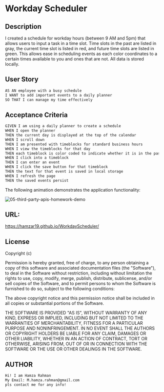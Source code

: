 # Workday Scheduler

## Description
I created a schedule for workday hours (between 9 AM and 5pm) that allows users to input a task in a time slot. Time slots in the past are listed in gray, the current time slot is listed in red, and future time slots are listed in green. This allows ease in scheduling events as each color coordinates to a certain times available to you and ones that are not. All data is stored locally.


## User Story
```md
AS AN employee with a busy schedule
I WANT to add important events to a daily planner
SO THAT I can manage my time effectively
```

## Acceptance Criteria

```md
GIVEN I am using a daily planner to create a schedule
WHEN I open the planner
THEN the current day is displayed at the top of the calendar
WHEN I scroll down
THEN I am presented with timeblocks for standard business hours
WHEN I view the timeblocks for that day
THEN each timeblock is color coded to indicate whether it is in the past, present, or future
WHEN I click into a timeblock
THEN I can enter an event
WHEN I click the save button for that timeblock
THEN the text for that event is saved in local storage
WHEN I refresh the page
THEN the saved events persist
```

The following animation demonstrates the application functionality:


![05-third-party-apis-homework-demo](https://github.com/HamzaR19/WorkdayScheduler/assets/132932060/7120add5-80fd-4cd8-9aca-fcf9edbd47d5)


## URL:
https://hamzar19.github.io/WorkdayScheduler/


## License
Copyright (c) <year> <copyright holders>

Permission is hereby granted, free of charge, to any person obtaining a copy
of this software and associated documentation files (the "Software"), to deal
in the Software without restriction, including without limitation the rights
to use, copy, modify, merge, publish, distribute, sublicense, and/or sell
copies of the Software, and to permit persons to whom the Software is
furnished to do so, subject to the following conditions:

The above copyright notice and this permission notice shall be included in all
copies or substantial portions of the Software.

THE SOFTWARE IS PROVIDED "AS IS", WITHOUT WARRANTY OF ANY KIND, EXPRESS OR
IMPLIED, INCLUDING BUT NOT LIMITED TO THE WARRANTIES OF MERCHANTABILITY,
FITNESS FOR A PARTICULAR PURPOSE AND NONINFRINGEMENT. IN NO EVENT SHALL THE
AUTHORS OR COPYRIGHT HOLDERS BE LIABLE FOR ANY CLAIM, DAMAGES OR OTHER
LIABILITY, WHETHER IN AN ACTION OF CONTRACT, TORT OR OTHERWISE, ARISING FROM,
OUT OF OR IN CONNECTION WITH THE SOFTWARE OR THE USE OR OTHER DEALINGS IN THE
SOFTWARE.

## AUTHOR
```md
Hi! I am Hamza Rahman
My Email: M.hamza.rahman@gmail.com
pls contact me for any info!
